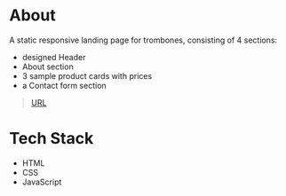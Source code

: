 # About
A static responsive landing page for trombones, consisting of 4 sections:
- designed Header
- About section
- 3 sample product cards with prices
- a Contact form section

> [URL](https://Sohila-Hashem.github.io/trombone-light/)

# Tech Stack
- HTML
- CSS
- JavaScript
